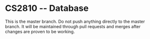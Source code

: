 # CS2810 -- Database

This is the master branch. Do not push anything directly to the master branch. It will be maintained through pull requests and merges after changes are proven to be working.
